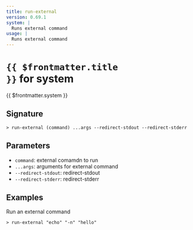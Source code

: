 ```yaml
---
title: run-external
version: 0.69.1
system: |
  Runs external command
usage: |
  Runs external command
---
```


# <code>{{ $frontmatter.title }}</code> for system

<div style='white-space: pre-wrap;margin-top: 10px'>{{ $frontmatter.system }}</div>

## Signature

```> run-external (command) ...args --redirect-stdout --redirect-stderr```

## Parameters

 -  `command`: external comamdn to run
 -  `...args`: arguments for external command
 -  `--redirect-stdout`: redirect-stdout
 -  `--redirect-stderr`: redirect-stderr

## Examples

Run an external command
```shell
> run-external "echo" "-n" "hello"
```
